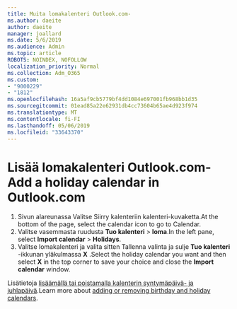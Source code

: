 ```yaml
---
title: Muita lomakalenteri Outlook.com-
ms.author: daeite
author: daeite
manager: joallard
ms.date: 5/6/2019
ms.audience: Admin
ms.topic: article
ROBOTS: NOINDEX, NOFOLLOW
localization_priority: Normal
ms.collection: Adm_O365
ms.custom:
- "9000229"
- "1812"
ms.openlocfilehash: 16a5af9cb5779bf4dd1084e697001fb968bb1d35
ms.sourcegitcommit: 01ead85a22e62931db4cc73604b65ae4d923f974
ms.translationtype: MT
ms.contentlocale: fi-FI
ms.lasthandoff: 05/06/2019
ms.locfileid: "33643370"
---
```

# <a name="add-a-holiday-calendar-in-outlookcom"></a><span data-ttu-id="e4f78-102">Lisää lomakalenteri Outlook.com-</span><span class="sxs-lookup"><span data-stu-id="e4f78-102">Add a holiday calendar in Outlook.com</span></span>

1. <span data-ttu-id="e4f78-103">Sivun alareunassa Valitse Siirry kalenteriin kalenteri-kuvaketta.</span><span class="sxs-lookup"><span data-stu-id="e4f78-103">At the bottom of the page, select the calendar icon to go to Calendar.</span></span>
1. <span data-ttu-id="e4f78-104">Valitse vasemmasta ruudusta **Tuo kalenteri** > **loma**.</span><span class="sxs-lookup"><span data-stu-id="e4f78-104">In the left pane, select **Import calendar** > **Holidays**.</span></span>
1. <span data-ttu-id="e4f78-105">Valitse lomakalenteri ja valita sitten Tallenna valinta ja sulje **Tuo kalenteri** -ikkunan yläkulmassa **X** .</span><span class="sxs-lookup"><span data-stu-id="e4f78-105">Select the holiday calendar you want and then select **X** in the top corner to save your choice and close the **Import calendar** window.</span></span>

<span data-ttu-id="e4f78-106">Lisätietoja [lisäämällä tai poistamalla kalenterin syntymäpäivä- ja juhlapäivä](https://support.office.com/article/b8e636da-fda8-413f-940e-68396efa49a6).</span><span class="sxs-lookup"><span data-stu-id="e4f78-106">Learn more about [adding or removing birthday and holiday calendars](https://support.office.com/article/b8e636da-fda8-413f-940e-68396efa49a6).</span></span>